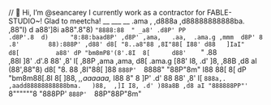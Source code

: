 // 👋 Hi, I’m @seancarey
I currently work as a contractor for FABLE-STUDIO~! Glad to meetcha!
       __                              ___   __        .ama     ,
      ,d888a                          ,d88888888888ba.  ,88"I)   d
     a88']8i                         a88".8"8)   `"8888:88  " _a8'
   .d8P' PP                        .d8P'.8  d)      "8:88:baad8P'
  ,d8P' ,ama,   .aa,  .ama.g ,mmm  d8P' 8  .8'        88):888P'
 ,d88' d8[ "8..a8"88 ,8I"88[ I88' d88   ]IaI"        d8[         
 a88' dP "bm8mP8'(8'.8I  8[      d88'    `"         .88          
,88I ]8'  .d'.8     88' ,8' I[  ,88P ,ama    ,ama,  d8[  .ama.g
[88' I8, .d' ]8,  ,88B ,d8 aI   (88',88"8)  d8[ "8. 88 ,8I"88[
]88  `888P'  `8888" "88P"8m"    I88 88[ 8[ dP "bm8m88[.8I  8[
]88,          _,,aaaaaa,_       I88 8"  8 ]P'  .d' 88 88' ,8' I[
`888a,.  ,aadd88888888888bma.   )88,  ,]I I8, .d' )88a8B ,d8 aI
  "888888PP"'        `8""""""8   "888PP'  `888P'  `88P"88P"8m"
